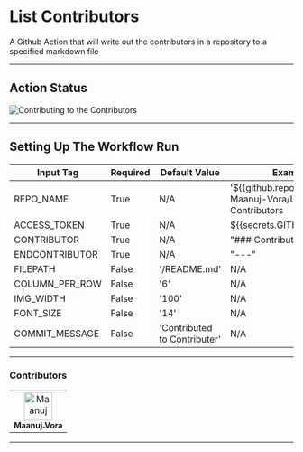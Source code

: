 
# List Contributors

A Github Action that will write out the contributors in a repository to a specified markdown file

---

## Action Status

![Contributing to the Contributors](https://github.com/Maanuj-Vora/List-Contributors/workflows/Contributing%20to%20the%20Contributors/badge.svg)

---

## Setting Up The Workflow Run

| Input Tag | Required | Default Value | Example |
|--|--|--|--|
| REPO_NAME | True | N/A | '${{github.repository}}' or Maanuj-Vora/List-Contributors |
| ACCESS_TOKEN | True | N/A | ${{secrets.GITHUB_TOKEN}} |
| CONTRIBUTOR | True | N/A | "### Contributors" |
| ENDCONTRIBUTOR | True | N/A | "---" |
| FILEPATH | False | '/README.md' | N/A |
| COLUMN_PER_ROW | False | '6' | N/A |
| IMG_WIDTH | False | '100' | N/A |
| FONT_SIZE | False | '14' | N/A | 
| COMMIT_MESSAGE | False | 'Contributed to Contributer' | N/A |


---

### Contributors

<html><table><tr><td  align="center"><a  href=https://github.com/Maanuj-Vora><img  src=https://avatars1.githubusercontent.com/u/31610859?v=4  width="50;"  alt=Maanuj  Vora/><br  /><sub  style="font-size:14px"><b>Maanuj Vora</b></sub></a></td></tr></table></html>

---
